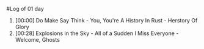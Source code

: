 #Log of 01 day

1. [00:00] Do Make Say Think - You, You're A History In Rust - Herstory Of Glory
1. [00:28] Explosions in the Sky - All of a Sudden I Miss Everyone - Welcome, Ghosts
